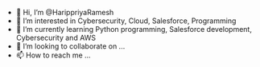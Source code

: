 - 👋 Hi, I’m @HarippriyaRamesh
- 👀 I’m interested in Cybersecurity, Cloud, Salesforce, Programming
- 🌱 I’m currently learning Python programming, Salesforce development, Cybersecurity and AWS
- 💞️ I’m looking to collaborate on ...
- 📫 How to reach me ...

<!---
HarippriyaRamesh/HarippriyaRamesh is a ✨ special ✨ repository because its `README.md` (this file) appears on your GitHub profile.
You can click the Preview link to take a look at your changes.
--->
